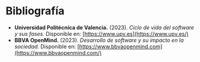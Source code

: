 # Bibliografía

- **Universidad Politécnica de Valencia.** (2023). *Ciclo de vida del software y sus fases.* Disponible en: [https://www.upv.es](https://www.upv.es/)
- **BBVA OpenMind.** (2023). *Desarrollo de software y su impacto en la sociedad.* Disponible en: [https://www.bbvaopenmind.com](https://www.bbvaopenmind.com/)